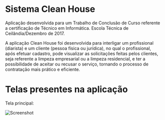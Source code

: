 # Sistema Clean House 

Aplicação desenvolvida para um Trabalho de Conclusão de Curso referente a certificação de Técnico em Informática.
Escola Técnica de Ceilândia/Dezembro de 2017.

A aplicação Clean House foi desenvolvida para interligar um profissional (diarista) e um cliente (pessoa física ou jurídica), no qual o profissional, após efetuar cadastro, pode visualizar as solicitações feitas pelos clientes, seja referente a limpeza empresarial ou a limpeza residencial, e ter a possibilidade de aceitar ou recusar o serviço, tornando o processo de contratação mais prático e eficiente.

# Telas presentes na aplicação

Tela principal: 

![Screenshot](https://github.com/ruanlsdn/Sys_Clean_House/blob/main/telas/paginaInicial.jpg)
